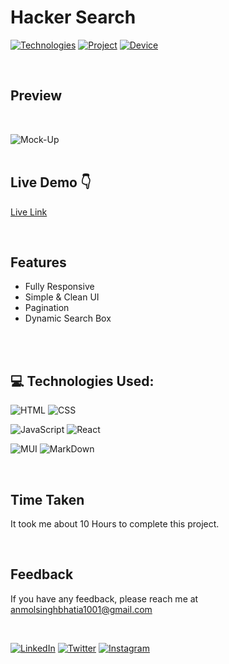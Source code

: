 <!-- # Hey Welcome 👋
### Hi, I'm Anmol Singh Bhatia, a Passionate Frontend Web Developer .
</br> -->

# Hacker Search
[![Technologies](https://img.shields.io/badge/Technologies%20-HTML%2FCSS%2FJS%2FReact%2FMUI-brightgreen)](http://www.gnu.org/licenses/agpl-3.0) [![Project](https://img.shields.io/badge/API-Project-red)](http://www.gnu.org/licenses/agpl-3.0) [![Device](https://img.shields.io/badge/Multi%20Device%20-Responsive-brightgreen)](http://www.gnu.org/licenses/agpl-3.0) 

</br>

## Preview
<br/> 

![Mock-Up](https://drive.google.com/uc?export=view&id=1C2wFyBddPCd-yMWEAFUIQYDCzzFxc6Wc)
<br/> 
<br/> 



## Live Demo 👇
[Live Link](https://asb-react-news-app.vercel.app/)

<br/>

## Features
- Fully Responsive
- Simple & Clean UI
- Pagination
- Dynamic Search Box

<br/> 
<br/> 

## 💻 Technologies Used:
![HTML](https://img.shields.io/badge/HTML5-E34F26?style=for-the-badge&logo=html5&logoColor=white) ![CSS](https://img.shields.io/badge/CSS3-1572B6?style=for-the-badge&logo=css3&logoColor=white) 


![JavaScript](https://img.shields.io/badge/JavaScript-323330?style=for-the-badge&logo=javascript&logoColor=F7DF1E) ![React](https://img.shields.io/badge/React-20232A?style=for-the-badge&logo=react&logoColor=61DAFB)

![MUI](https://img.shields.io/badge/Material--UI-0081CB?style=for-the-badge&logo=material-ui&logoColor=white) ![MarkDown](https://img.shields.io/badge/Markdown-000000?style=for-the-badge&logo=markdown&logoColor=white)


</br>

<!-- ## Demo -->

## Time Taken
It took me about 10 Hours to complete this project.

<br/> 

## Feedback

If you have any feedback, please reach me at anmolsinghbhatia1001@gmail.com

<br/> 

<!-- Social Links -->
[![LinkedIn][linkedin-shield]][linkedin-url]
[![Twitter][twitter-shield]][twitter-url]
[![Instagram][instagram-shield]][instagram-url]




<!-- Instagram -->
[instagram-shield]: https://img.shields.io/badge/Instagram-%23E4405F.svg?style=for-the-badge&logo=Instagram&logoColor=white
[instagram-url]: https://www.instagram.com/anmolbhatia1001

<!-- Twitter -->
[twitter-shield]: https://img.shields.io/badge/Twitter-%231DA1F2.svg?style=for-the-badge&logo=Twitter&logoColor=white
[twitter-url]: https://twitter.com/AnmolBhatia1001

<!-- Linkedin -->
[linkedin-shield]: https://img.shields.io/badge/-LinkedIn-black.svg?style=for-the-badge&logo=linkedin&colorB=0B5FBB
[linkedin-url]: https://www.linkedin.com/in/anmolbhatia1001/